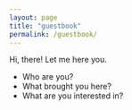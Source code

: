 ```yaml
---
layout: page
title: "guestbook"
permalink: /guestbook/
---
```


Hi, there! Let me here you.
- Who are you?
- What brought you here?
- What are you interested in?


<div id="cusdis_thread"
  data-host="https://cusdis.com"
  data-app-id="8078c3c4-79fa-4472-b28f-3223b40b60f9"
  data-page-id="{{ PAGE_ID }}"
  data-page-url="{{ PAGE_URL }}"
  data-page-title="{{ PAGE_TITLE }}"
></div>
<script async defer src="https://cusdis.com/js/cusdis.es.js"></script>

<script>
  // 다크모드 자동 연동(사이트에 다크모드가 있다면)
  const setCusdisTheme = () => {
    const prefersDark = window.matchMedia('(prefers-color-scheme: dark)').matches;
    window.CUSDIS && window.CUSDIS.setTheme(prefersDark ? 'dark' : 'light');
  };
  setCusdisTheme();
  window.matchMedia('(prefers-color-scheme: dark)').addEventListener('change', setCusdisTheme);
</script>


